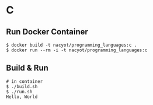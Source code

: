 # C

## Run Docker Container

```
$ docker build -t nacyot/programming_languages:c .
$ docker run --rm -i -t nacyot/programming_languages:c
```

## Build & Run

```
# in container
$ ./build.sh
$ ./run.sh
Hello, World
```

